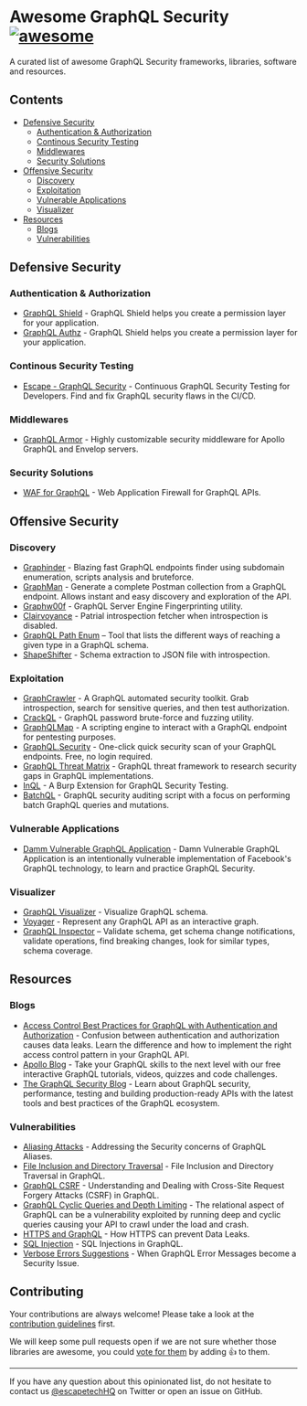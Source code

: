 <!--lint disable awesome-list-item awesome-toc-->

# Awesome GraphQL Security [![awesome](https://awesome.re/badge-flat2.svg)](https://awesome.re)

A curated list of awesome GraphQL Security frameworks, libraries, software and resources.

## Contents

- [Defensive Security](#defensive-security)
  - [Authentication & Authorization](#authentication--authorization)
  - [Continous Security Testing](#continous-security-testing)
  - [Middlewares](#middlewares)
  - [Security Solutions](#security-solutions)
- [Offensive Security](#offensive-security)
  - [Discovery](#discovery)
  - [Exploitation](#exploitation)
  - [Vulnerable Applications](#vulnerable-applications)
  - [Visualizer](#visualizer)
- [Resources](#resources)
  - [Blogs](#blogs)
  - [Vulnerabilities](#vulnerabilities)

## Defensive Security

### Authentication & Authorization

- [GraphQL Shield](https://github.com/maticzav/graphql-shield) - GraphQL Shield helps you create a permission layer for your application.
- [GraphQL Authz](https://github.com/AstrumU/graphql-authz) - GraphQL Shield helps you create a permission layer for your application.

### Continous Security Testing

- [Escape - GraphQL Security](https://escape.tech) - Continuous GraphQL Security Testing for Developers. Find and fix GraphQL security flaws in the CI/CD.

### Middlewares

- [GraphQL Armor](https://github.com/Escape-Technologies/graphql-armor) - Highly customizable security middleware for Apollo GraphQL and Envelop servers.

### Security Solutions

- [WAF for GraphQL](https://lab.wallarm.com/api-security-solution/) - Web Application Firewall for GraphQL APIs.

## Offensive Security

### Discovery

- [Graphinder](https://github.com/Escape-Technologies/graphinder) - Blazing fast GraphQL endpoints finder using subdomain enumeration, scripts analysis and bruteforce.
- [GraphMan](https://github.com/Escape-Technologies/graphman) - Generate a complete Postman collection from a GraphQL endpoint. Allows instant and easy discovery and exploration of the API.
- [Graphw00f](https://github.com/dolevf/graphw00f) - GraphQL Server Engine Fingerprinting utility.
- [Clairvoyance](https://github.com/nikitastupin/clairvoyance) - Patrial introspection fetcher when introspection is disabled.
- [GraphQL Path Enum](https://gitlab.com/dee-see/graphql-path-enum) – Tool that lists the different ways of reaching a given type in a GraphQL schema.
- [ShapeShifter](https://github.com/szski/shapeshifter) - Schema extraction to JSON file with introspection.

### Exploitation

- [GraphCrawler](https://github.com/gsmith257-cyber/GraphCrawler) - A GraphQL automated security toolkit. Grab introspection, search for sensitive queries, and then test authorization.
- [CrackQL](https://github.com/nicholasaleks/CrackQL) - GraphQL password brute-force and fuzzing utility.
- [GraphQLMap](https://github.com/swisskyrepo/GraphQLmap) - A scripting engine to interact with a GraphQL endpoint for pentesting purposes.
- [GraphQL.Security](https://graphql.security) - One-click quick security scan of your GraphQL endpoints. Free, no login required.
- [GraphQL Threat Matrix](https://github.com/nicholasaleks/graphql-threat-matrix) - GraphQL threat framework to research security gaps in GraphQL implementations.
- [InQL](https://github.com/doyensec/inql) - A Burp Extension for GraphQL Security Testing.
- [BatchQL](https://github.com/assetnote/batchql) - GraphQL security auditing script with a focus on performing batch GraphQL queries and mutations.

### Vulnerable Applications

- [Damm Vulnerable GraphQL Application](https://github.com/dolevf/Damn-Vulnerable-GraphQL-Application) - Damn Vulnerable GraphQL Application is an intentionally vulnerable implementation of Facebook's GraphQL technology, to learn and practice GraphQL Security. 

### Visualizer

- [GraphQL Visualizer](https://www.graphqlvisualizer.com) - Visualize GraphQL schema.
- [Voyager](https://github.com/IvanGoncharov/graphql-voyager) - Represent any GraphQL API as an interactive graph.
- [GraphQL Inspector](https://github.com/kamilkisiela/graphql-inspector) – Validate schema, get schema change notifications, validate operations, find breaking changes, look for similar types, schema coverage.

## Resources

### Blogs

- [Access Control Best Practices for GraphQL with Authentication and Authorization](https://blog.escape.tech/authentication-authorization-access-control/) - Confusion between authentication and authorization causes data leaks. Learn the difference and how to implement the right access control pattern in your GraphQL API.
- [Apollo Blog](https://www.apollographql.com/blog/graphql/security/9-ways-to-secure-your-graphql-api-security-checklist/) - Take your GraphQL skills to the next level with our free interactive GraphQL tutorials, videos, quizzes and code challenges.
- [The GraphQL Security Blog](https://blog.escape.tech/9-graphql-security-best-practices/) - Learn about GraphQL security, performance, testing and building production-ready APIs with the latest tools and best practices of the GraphQL ecosystem.

### Vulnerabilities

- [Aliasing Attacks](https://blog.escape.tech/graphql-batch-attacks-cause-dos/) - Addressing the Security concerns of GraphQL Aliases.
- [File Inclusion and Directory Traversal](https://blog.escape.tech/file-inclusion-directory-traversal-graphql/) - File Inclusion and Directory Traversal in GraphQL.
- [GraphQL CSRF](https://blog.escape.tech/understanding-and-dealing-with-cross-site-request-forgery-attacks/) - Understanding and Dealing with Cross-Site Request Forgery Attacks (CSRF) in GraphQL.
- [GraphQL Cyclic Queries and Depth Limiting](https://blog.escape.tech/cyclic-queries-and-depth-limit/) - The relational aspect of GraphQL can be a vulnerability exploited by running deep and cyclic queries causing your API to crawl under the load and crash.
- [HTTPS and GraphQL](https://blog.escape.tech/prevent-data-leaks-with-https/) - How HTTPS can prevent Data Leaks.
- [SQL Injection](https://blog.escape.tech/sql-injection-in-graphql/) - SQL Injections in GraphQL.
- [Verbose Errors Suggestions](https://blog.escape.tech/graphql-verbose-error-suggestions/) - When GraphQL Error Messages become a Security Issue.

## Contributing

Your contributions are always welcome! Please take a look at the [contribution guidelines](https://github.com/Escape-Technologies/awesome-graphql-security/blob/main/CONTRIBUTING.md) first.

We will keep some pull requests open if we are not sure whether those libraries are awesome, you could [vote for them](https://github.com/Escape-Technologies/awesome-graphql-security/pulls) by adding :+1: to them.

---

If you have any question about this opinionated list, do not hesitate to contact us [@escapetechHQ](https://twitter.com/escapetechHQ) on Twitter or open an issue on GitHub.
